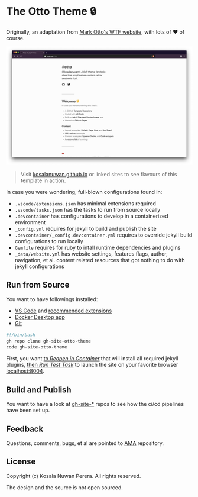 # The Otto Theme :lock:

Originally, an adaptation from [Mark Otto's WTF website](http://wtfhtmlcss.com/), with lots of :heart: of course. 

![Screenshot](screenshot.png)

> Visit [kosalanuwan.github.io](https://kosalanuwan.github.io) or linked sites to see flavours of this template in action.

In case you were wondering, full-blown configurations found in:

- `.vscode/extensions.json` has minimal extensions required
- `.vscode/tasks.json` has the tasks to run from source locally
- `.devcontainer` has configurations to develop in a containerized environment
- `_config.yml` requires for jekyll to build and publish the site
- `.devcontainer/_config.devcontainer.yml` requires to override jekyll build configurations to run locally
- `Gemfile` requires for ruby to intall runtime dependencies and plugins
- `_data/website.yml` has website settings, features flags, author, navigation, et al. content related resources that got nothing to do with jekyll configurations

## Run from Source

You want to have followings installed:
- [VS Code](https://code.visualstudio.com/) and [recommended extensions](.vscode/extensions.json)
- [Docker Desktop app](https://www.docker.com/products/docker-desktop)
- [Git](https://git-scm.com/downloads)

```sh
#!/bin/bash
gh repo clone gh-site-otto-theme
code gh-site-otto-theme
```

First, you want [to _Reopen in Container_](https://code.visualstudio.com/docs/remote/containers-tutorial) that will install all required jekyll plugins, [then _Run Test Task_](https://code.visualstudio.com/docs/getstarted/tips-and-tricks#_task-runner) to launch the site on your favorite browser [localhost:8004](http://localhost:8004).

## Build and Publish

You want to have a look at [gh-site-*](https://github.com/kosalanuwan?tab=repositories&q=gh-site-) repos to see how the ci/cd pipelines have been set up.

## Feedback

Questions, comments, bugs, et al are pointed to [AMA](https://github.com/kosalanuwan/ama) repository.

## License

Copyright (c) Kosala Nuwan Perera. All rights reserved.

The design and the source is not open sourced.